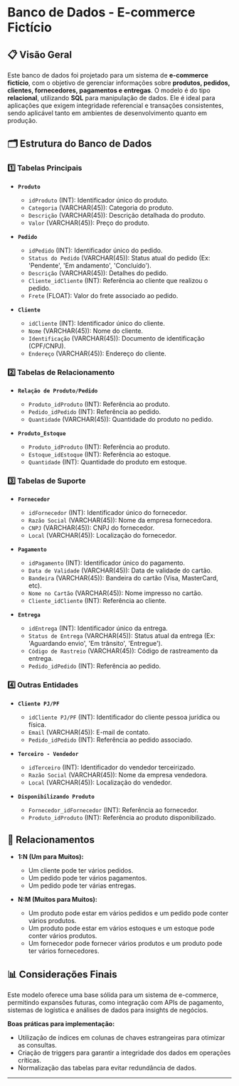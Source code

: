 # Banco de Dados - E-commerce Fictício

## 📋 Visão Geral

Este banco de dados foi projetado para um sistema de **e-commerce fictício**, com o objetivo de gerenciar informações sobre **produtos, pedidos, clientes, fornecedores, pagamentos e entregas**. O modelo é do tipo **relacional**, utilizando **SQL** para manipulação de dados. Ele é ideal para aplicações que exigem integridade referencial e transações consistentes, sendo aplicável tanto em ambientes de desenvolvimento quanto em produção.

## 🗂️ Estrutura do Banco de Dados

### 1️⃣ Tabelas Principais

- **`Produto`**
  - `idProduto` (INT): Identificador único do produto.
  - `Categoria` (VARCHAR(45)): Categoria do produto.
  - `Descrição` (VARCHAR(45)): Descrição detalhada do produto.
  - `Valor` (VARCHAR(45)): Preço do produto.

- **`Pedido`**
  - `idPedido` (INT): Identificador único do pedido.
  - `Status do Pedido` (VARCHAR(45)): Status atual do pedido (Ex: 'Pendente', 'Em andamento', 'Concluído').
  - `Descrição` (VARCHAR(45)): Detalhes do pedido.
  - `Cliente_idCliente` (INT): Referência ao cliente que realizou o pedido.
  - `Frete` (FLOAT): Valor do frete associado ao pedido.

- **`Cliente`**
  - `idCliente` (INT): Identificador único do cliente.
  - `Nome` (VARCHAR(45)): Nome do cliente.
  - `Identificação` (VARCHAR(45)): Documento de identificação (CPF/CNPJ).
  - `Endereço` (VARCHAR(45)): Endereço do cliente.

### 2️⃣ Tabelas de Relacionamento

- **`Relação de Produto/Pedido`**
  - `Produto_idProduto` (INT): Referência ao produto.
  - `Pedido_idPedido` (INT): Referência ao pedido.
  - `Quantidade` (VARCHAR(45)): Quantidade do produto no pedido.

- **`Produto_Estoque`**
  - `Produto_idProduto` (INT): Referência ao produto.
  - `Estoque_idEstoque` (INT): Referência ao estoque.
  - `Quantidade` (INT): Quantidade do produto em estoque.

### 3️⃣ Tabelas de Suporte

- **`Fornecedor`**
  - `idFornecedor` (INT): Identificador único do fornecedor.
  - `Razão Social` (VARCHAR(45)): Nome da empresa fornecedora.
  - `CNPJ` (VARCHAR(45)): CNPJ do fornecedor.
  - `Local` (VARCHAR(45)): Localização do fornecedor.

- **`Pagamento`**
  - `idPagamento` (INT): Identificador único do pagamento.
  - `Data de Validade` (VARCHAR(45)): Data de validade do cartão.
  - `Bandeira` (VARCHAR(45)): Bandeira do cartão (Visa, MasterCard, etc).
  - `Nome no Cartão` (VARCHAR(45)): Nome impresso no cartão.
  - `Cliente_idCliente` (INT): Referência ao cliente.

- **`Entrega`**
  - `idEntrega` (INT): Identificador único da entrega.
  - `Status de Entrega` (VARCHAR(45)): Status atual da entrega (Ex: 'Aguardando envio', 'Em trânsito', 'Entregue').
  - `Código de Rastreio` (VARCHAR(45)): Código de rastreamento da entrega.
  - `Pedido_idPedido` (INT): Referência ao pedido.

### 4️⃣ Outras Entidades

- **`Cliente PJ/PF`**
  - `idCliente PJ/PF` (INT): Identificador do cliente pessoa jurídica ou física.
  - `Email` (VARCHAR(45)): E-mail de contato.
  - `Pedido_idPedido` (INT): Referência ao pedido associado.

- **`Terceiro - Vendedor`**
  - `idTerceiro` (INT): Identificador do vendedor terceirizado.
  - `Razão Social` (VARCHAR(45)): Nome da empresa vendedora.
  - `Local` (VARCHAR(45)): Localização do vendedor.

- **`Disponibilizando Produto`**
  - `Fornecedor_idFornecedor` (INT): Referência ao fornecedor.
  - `Produto_idProduto` (INT): Referência ao produto disponibilizado.

## 🔗 Relacionamentos

- **1:N (Um para Muitos):**
  - Um cliente pode ter vários pedidos.
  - Um pedido pode ter vários pagamentos.
  - Um pedido pode ter várias entregas.

- **N:M (Muitos para Muitos):**
  - Um produto pode estar em vários pedidos e um pedido pode conter vários produtos.
  - Um produto pode estar em vários estoques e um estoque pode conter vários produtos.
  - Um fornecedor pode fornecer vários produtos e um produto pode ter vários fornecedores.

## 📊 Considerações Finais

Este modelo oferece uma base sólida para um sistema de e-commerce, permitindo expansões futuras, como integração com APIs de pagamento, sistemas de logística e análises de dados para insights de negócios.

**Boas práticas para implementação:**
- Utilização de índices em colunas de chaves estrangeiras para otimizar as consultas.
- Criação de triggers para garantir a integridade dos dados em operações críticas.
- Normalização das tabelas para evitar redundância de dados.

---
